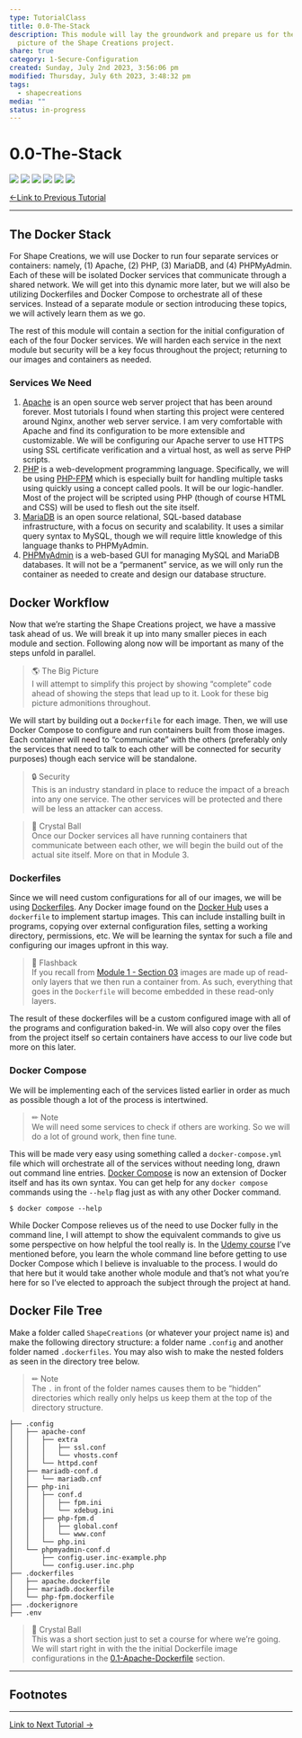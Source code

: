```yaml
---  
type: TutorialClass  
title: 0.0-The-Stack  
description: This module will lay the groundwork and prepare us for the big  
  picture of the Shape Creations project.  
share: true  
category: 1-Secure-Configuration  
created: Sunday, July 2nd 2023, 3:56:06 pm  
modified: Thursday, July 6th 2023, 3:48:32 pm  
tags:  
  - shapecreations  
media: ""  
status: in-progress  
---  
```

  
  
# 0.0-The-Stack  
  
![](https://img.shields.io/badge/-Apache-D22128?logo=apache&logoColor=white&style=plastic) ![](https://img.shields.io/badge/-Docker-2496ED?logo=docker&logoColor=white&style=plastic) ![](https://img.shields.io/badge/-JavaScript-F7DF1E?logo=javascript&logoColor=white&style=plastic) ![](https://img.shields.io/badge/-MariaDB-003545?logo=mariadb&logoColor=white&style=plastic) ![](https://img.shields.io/badge/-PHP-777BB4?logo=php&logoColor=white&style=plastic) ![](https://img.shields.io/badge/-PHPMyAdmin-6C78AF?logo=phpmyadmin&logoColor=white&style=plastic)  
  
[←Link to Previous Tutorial](.md#)  
  
---  
  
## The Docker Stack  
  
For Shape Creations, we will use Docker to run four separate services or containers: namely, (1) Apache, (2) PHP, (3) MariaDB, and (4) PHPMyAdmin. Each of these will be isolated Docker services that communicate through a shared network. We will get into this dynamic more later, but we will also be utilizing Dockerfiles and Docker Compose to orchestrate all of these services. Instead of a separate module or section introducing these topics, we will actively learn them as we go.  
  
The rest of this module will contain a section for the initial configuration of each of the four Docker services. We will harden each service in the next module but security will be a key focus throughout the project; returning to our images and containers as needed.  
  
### Services We Need  
  
1. [Apache](https://httpd.apache.org/) is an open source web server project that has been around forever. Most tutorials I found when starting this project were centered around Nginx, another web server service. I am very comfortable with Apache and find its configuration to be more extensible and customizable. We will be configuring our Apache server to use HTTPS using SSL certificate verification and a virtual host, as well as serve PHP scripts.  
2. [PHP](https://www.php.net/) is a web-development programming language. Specifically, we will be using [PHP-FPM](https://www.php.net/) which is especially built for handling multiple tasks using quickly using a concept called pools. It will be our logic-handler. Most of the project will be scripted using PHP (though of course HTML and CSS) will be used to flesh out the site itself.  
3. [MariaDB](https://mariadb.com/) is an open source relational, SQL-based database infrastructure, with a focus on security and scalability. It uses a similar query syntax to MySQL, though we will require little knowledge of this language thanks to PHPMyAdmin.  
4. [PHPMyAdmin](https://www.phpmyadmin.net/) is a web-based GUI for managing MySQL and MariaDB databases. It will not be a “permanent” service, as we will only run the container as needed to create and design our database structure.  
  
## Docker Workflow  
  
Now that we’re starting the Shape Creations project, we have a massive task ahead of us. We will break it up into many smaller pieces in each module and section. Following along now will be important as many of the steps unfold in parallel.  
  
> 🌎 The Big Picture    
> I will attempt to simplify this project by showing “complete” code ahead of showing the steps that lead up to it. Look for these big picture admonitions throughout.  
  
We will start by building out a `Dockerfile` for each image. Then, we will use Docker Compose to configure and run containers built from those images. Each container will need to “communicate” with the others (preferably only the services that need to talk to each other will be connected for security purposes) though each service will be standalone.  
  
> 🔒 Security    
>This is an industry standard in place to reduce the impact of a breach into any one service. The other services will be protected and there will be less an attacker can access.  
  
> 🔮 Crystal Ball    
> Once our Docker services all have running containers that communicate between each other, we will begin the build out of the actual site itself. More on that in Module 3.  
  
### Dockerfiles  
  
Since we will need custom configurations for all of our images, we will be using [Dockerfiles](https://docs.docker.com/engine/reference/builder/#:~:text=Docker%20can%20build%20images%20automatically,can%20use%20in%20a%20Dockerfile%20.). Any Docker image found on the [Docker Hub](https://hub.docker.com/) uses a `dockerfile` to implement startup images. This can include installing built in programs, copying over external configuration files, setting a working directory, permissions, etc. We will be learning the syntax for such a file and configuring our images upfront in this way.  
  
> 🔦 Flashback    
> If you recall from [Module 1 - Section 03](../0-Getting-Started/0.3-Docker-Primer.md#learning-the-lingo) images are made up of read-only layers that we then run a container from. As such, everything that goes in the `Dockerfile` will become embedded in these read-only layers.  
  
The result of these dockerfiles will be a custom configured image with all of the programs and configuration baked-in. We will also copy over the files from the project itself so certain containers have access to our live code but more on this later.  
  
### Docker Compose  
  
We will be implementing each of the services listed earlier in order as much as possible though a lot of the process is intertwined.  
  
> ✏ Note    
> We will need some services to check if others are working. So we will do a lot of ground work, then fine tune.  
  
This will be made very easy using something called a `docker-compose.yml` file which will orchestrate all of the services without needing long, drawn out command line entries. [Docker Compose](https://docs.docker.com/compose/) is now an extension of Docker itself and has its own syntax. You can get help for any `docker compose` commands using the `--help` flag just as with any other Docker command.  
  
```shell  
$ docker compose --help  
```  
  
While Docker Compose relieves us of the need to use Docker fully in the command line, I will attempt to show the equivalent commands to give us some perspective on how helpful the tool really is. In the [Udemy course](https://www.udemy.com/share/103Ia0/) I’ve mentioned before, you learn the whole command line before getting to use Docker Compose which I believe is invaluable to the process. I would do that here but it would take another whole module and that’s not what you’re here for so I’ve elected to approach the subject through the project at hand.    
  
## Docker File Tree  
  
Make a folder called `ShapeCreations` (or whatever your project name is) and make the following directory structure: a folder name `.config` and another folder named `.dockerfiles`. You may also wish to make the nested folders as seen in the directory tree below.  
  
> ✏ Note    
> The `.` in front of the folder names causes them to be “hidden” directories which really only helps us keep them at the top of the directory structure.  
  
```shell  
├── .config  
│   ├── apache-conf  
│   │   ├── extra  
│   │   │   ├── ssl.conf  
│   │   │   └── vhosts.conf  
│   │   └── httpd.conf  
│   ├── mariadb-conf.d  
│   │   └── mariadb.cnf  
│   ├── php-ini  
│   │   ├── conf.d  
│   │   │   ├── fpm.ini  
│   │   │   └── xdebug.ini  
│   │   ├── php-fpm.d  
│   │   │   ├── global.conf  
│   │   │   └── www.conf  
│   │   └── php.ini  
│   └── phpmyadmin-conf.d  
│       ├── config.user.inc-example.php  
│       └── config.user.inc.php  
├── .dockerfiles  
│   ├── apache.dockerfile  
│   ├── mariadb.dockerfile  
│   └── php-fpm.dockerfile  
├── .dockerignore  
├── .env  
```  
  
> 🔮 Crystal Ball    
> This was a short section just to set a course for where we’re going. We will start right in with the the initial Dockerfile image configurations in the [0.1-Apache-Dockerfile](../1-Docker-Configuration/0.1-Apache-Dockerfile.md#) section.  
  
---  
  
## Footnotes  
  
---  
  
[Link to Next Tutorial →](.md#)  
